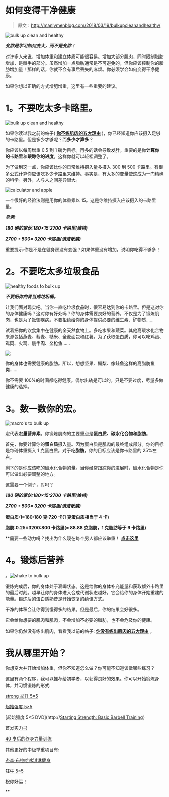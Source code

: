 # 如何变得干净健康

> 原文：<http://manlymenblog.com/2018/03/19/bulkupcleanandhealthy/>

![bulk up clean and healthy](img/7d7cbfbd06f65247eb6a1924981c1a9e.png)

***变胖是学习如何变大，而不是变胖！***

对许多人来说，增加体重和建立体质可能很容易。增加大部分肌肉，同时限制脂肪增加，是棘手的部分。虽然增加一点脂肪通常是不可避免的，但你应该控制你的脂肪增加量！那样的话，你就不会有事后丢失的麻烦。你必须学会如何变得干净健康。

如果你想以正确的方式增肥增重，这里有一些重要的建议。

# **1。不要吃太多卡路里。**

![bulk up clean and healthy](img/f5e3fb531081f126b950472b648d8437.png)

如果你读过我之前的帖子( **[你不练肌肉的五大理由](http://manlymenblog.com/2018/02/02/reasons-why-you-are-not-building-muscle/)** )，你已经知道你应该摄入足够的卡路里。但是多少才够呢？而**多少才算多**？

你应该以每周增重 0.5 到 1 磅为目标。再多的话会导致发胖。重要的是你**计算你的卡路里**和**跟踪你的进度**。这样你就可以轻松调整了。

为了做到这一点，你应该比你的日常维持摄入量多摄入 300 到 500 卡路里。有很多公式计算你应该吃多少卡路里来维持。事实是，有太多的变量使这成为一门精确的科学。另外，人与人之间差异很大。

![calculator and apple](img/97b5b5a363bd1692fb7061ad817d86ee.png)

一个很好的经验法则是用你的体重乘以 15。这是你维持摄入应该摄入的卡路里量。

***举例:***

***180 磅的家伙:180×15:2700 卡路里(维持)***

***2700 + 500= 3200 卡路里(清洁散装)***

重要提示:你是不是在健身房没有变强？如果体重没有增加，说明你吃得不够多！

# **2。不要吃太多垃圾食品**

![healthy foods to bulk up](img/19d3e88a38a5905d0c7ce111496a1b1e.png)

***不要把你的胃当成垃圾桶。***

让我们面对现实吧。当你一直吃垃圾食品时，很容易达到你的卡路里。但是这对你的身体健康吗？这对你有好处吗？你的身体需要良好的营养，不仅是为了锻炼肌肉，也是为了抵御疾病。不要拒绝给你的身体提供必要的维生素、矿物质……

试着把你的饮食集中在健康的全天然食物上。多吃水果和蔬菜。其他高碳水化合物来源包括燕麦、藜麦、糙米、全麦面包和红薯。为了获取蛋白质，你可以吃鸡蛋、鸡肉、火鸡、瘦牛肉、金枪鱼……

![](img/ed425b5cba4659f22bffb6bb9e6e3eb8.png)

你的身体也需要健康的脂肪。所以，想想坚果、鳄梨、像鲑鱼这样的高脂肪鱼类……

你不需要 100%的时间都吃得健康。偶尔出轨是可以的。只是不要过度，尽量多做健康的选择。

# **3。数一数你的宏。**

![macro's to bulk up](img/3a05f5be9d2175b71fcf7c7428c6b3dd.png)

宏代表**宏量营养素**。你锻炼肌肉的主要重点是**蛋白质、碳水化合物和脂肪**。

首先，你要计算你的**蛋白质**摄入量。因为蛋白质是肌肉的最终组成部分。你的目标是每磅体重摄入 1 克蛋白质。对于吃**脂肪**，你的目标应该是你卡路里的 25%左右。

剩下的是你应该吃的碳水化合物的量。当你经常跟踪你的进展时，碳水化合物是你可以做出必要调整的地方。

这需要一个例子，对吗？

***180 磅的家伙:180×15:2700 卡路里(维持)***

***2700 + 500= 3200 卡路里(清洁散装)***

**蛋白质:1×180:180 克:720 卡(1 克蛋白质相当于 4 卡)**

**脂肪:0.25×3200:800 卡路里(= 88.88 克脂肪，1 克脂肪等于 9 卡路里)**

 **需要一些动力吗？找出为什么现在每个男人都应该举重！ [**点击这里**](http://manlymenblog.com/2018/06/13/this-is-why-every-man-should-lift-weights/)

# **4。锻炼后营养**

。![shake to bulk up](img/8da8fbe436625aee86679ecfd30933c2.png)

锻炼完成后，你的身体处于衰竭状态。这是给你的身体补充能量和获取额外卡路里的最后时刻。越早让你的身体进入合成代谢状态越好。它会给你的身体开始重建的能量。锻炼后的蛋白质奶昔是开始恢复的绝佳方式。

干净的体积会让你得到慢得多的结果。但是最后，你的结果会好很多。

它会给你想要的肌肉和肌肉，不会增加不必要的脂肪，也不会危及你的健康。

如果你仍然没有练出肌肉，看看我以前的帖子: [**你没有练出肌肉的五大理由**](http://manlymenblog.com/2018/02/02/reasons-why-you-are-not-building-muscle/) 。

# 我从哪里开始？

你想变大并开始增加体重，但你不知道怎么做？你可能不知道该做哪些练习？

这里有两个程序，我可以推荐给初学者，以获得良好的效果。你可以开始锻炼身体，并习惯锻炼的形式:

[strong 举升 5×5](https://stronglifts.com/5x5/)

[起始强度 5×5](https://startingstrength.com/)

[起始强度 5×5 DVD](http://<a target="_blank" href="https://www.amazon.com/gp/product/B001U9FDP2/ref=as_li_tl?ie=UTF8&camp=1789&creative=9325&creativeASIN=B001U9FDP2&linkCode=as2&tag=manlymenblo0f-20&linkId=0ed3e0531edbdbb8a2527cbc31f7a225">Starting Strength: Basic Barbell Training</a><img src="//ir-na.amazon-adsystem.com/e/ir?t=manlymenblo0f-20&l=am2&o=1&a=B001U9FDP2" width="1" height="1" border="0" alt="" style="border:none !important; margin:0px !important;" />)

[首发实力书](https://www.amazon.com/gp/product/B006XJR5ZA/ref=as_li_tl?ie=UTF8&camp=1789&creative=9325&creativeASIN=B006XJR5ZA&linkCode=as2&tag=manlymenblo0f-20&linkId=f9187f471caa869c85c2996f83d1c11c)

[40 岁后的终身力量训练](https://www.amazon.com/gp/product/0982522770/ref=as_li_tl?ie=UTF8&camp=1789&creative=9325&creativeASIN=0982522770&linkCode=as2&tag=manlymenblo0f-20&linkId=29a85260f14fca3314c58df67374e0c9)

其他更好的中级举重项目有:

[杰森·布拉哈冰淇淋健身](https://www.muscleandstrength.com/workouts/jason-blaha-ice-cream-fitness-5x5-novice-workout)

[狂牛 5×5](https://stronglifts.com/madcow-5x5-training-programs/)

祝你好运！

**